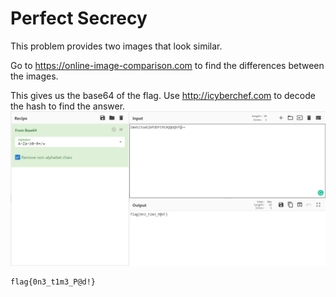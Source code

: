 # Perfect Secrecy 

This problem provides two images that look similar.

Go to https://online-image-comparison.com  to find the differences between the images. 


This gives us the base64 of the flag. Use http://icyberchef.com to decode the hash to find the answer.
![](base64result.png)
```
flag{0n3_t1m3_P@d!}
```
